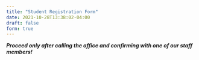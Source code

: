 ```yaml
---
title: "Student Registration Form"
date: 2021-10-28T13:38:02-04:00
draft: false
form: true
---
```


***Proceed only after calling the office and confirming with one of our staff members!***